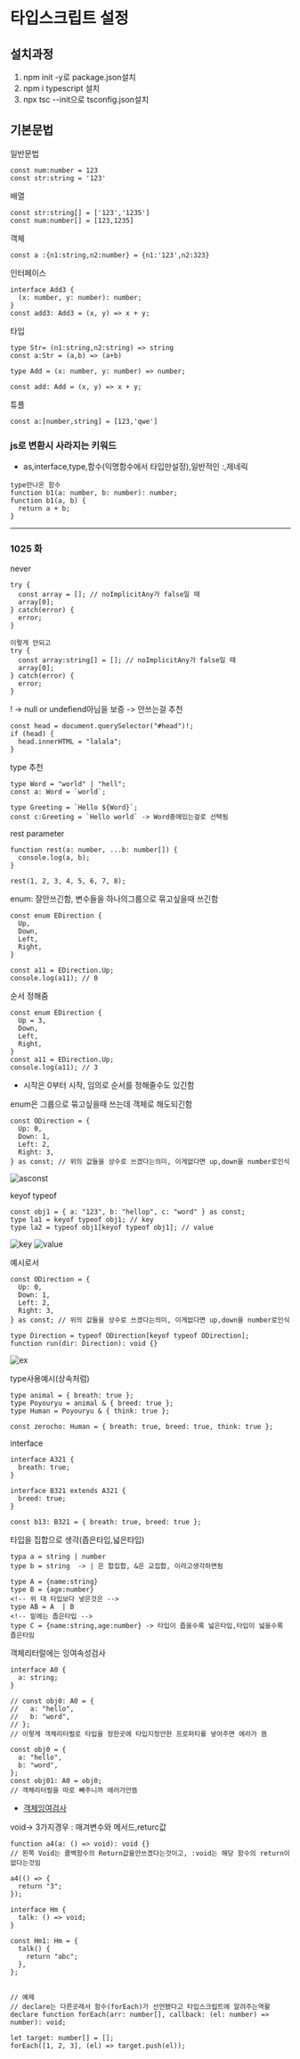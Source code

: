 # 타입스크립트 설정

## 설치과정

1. npm init -y로 package.json설치
2. npm i typescript 설치
3. npx tsc --init으로 tsconfig.json설치

## 기본문법

일반문법

```
const num:number = 123
const str:string = '123'
```

배열

```
const str:string[] = ['123','1235']
const num:number[] = [123,1235]
```

객체

```
const a :{n1:string,n2:number} = {n1:'123',n2:323}
```

인터페이스

```
interface Add3 {
  (x: number, y: number): number;
}
const add3: Add3 = (x, y) => x + y;
```

타입

```
type Str= (n1:string,n2:string) => string
const a:Str = (a,b) => (a+b)

type Add = (x: number, y: number) => number;

const add: Add = (x, y) => x + y;
```

튜플

```
const a:[number,string] = [123,'qwe']
```

### js로 변환시 사라지는 키워드

- as,interface,type,함수(익명함수에서 타입만설정),일반적인 :,제네릭

```
type만나온 함수
function b1(a: number, b: number): number;
function b1(a, b) {
  return a + b;
}
```

---

### 1025 화

never

```
try {
  const array = []; // noImplicitAny가 false일 때
  array[0];
} catch(error) {
  error;
}

이렇게 안되고
try {
  const array:string[] = []; // noImplicitAny가 false일 때
  array[0];
} catch(error) {
  error;
}

```

! -> null or undefiend아님을 보증 -> 안쓰는걸 추천

```
const head = document.querySelector("#head")!;
if (head) {
  head.innerHTML = "lalala";
}
```

type 추천

```
type Word = "world" | "hell";
const a: Word = `world`;

type Greeting = `Hello ${Word}`;
const c:Greeting = `Hello world` -> Word중에있는걸로 선택됨
```

rest parameter

```
function rest(a: number, ...b: number[]) {
  console.log(a, b);
}

rest(1, 2, 3, 4, 5, 6, 7, 8);
```

enum: 잘안쓰긴함, 변수들을 하나의그룹으로 묶고싶을때 쓰긴함

```
const enum EDirection {
  Up,
  Down,
  Left,
  Right,
}

const a11 = EDirection.Up;
console.log(a11); // 0
```

순서 정해줌

```
const enum EDirection {
  Up = 3,
  Down,
  Left,
  Right,
}
const a11 = EDirection.Up;
console.log(a11); // 3
```

- 시작은 0부터 시작, 임의로 순서를 정해줄수도 있긴함

enum은 그룹으로 묶고싶을때 쓰는데 객체로 해도되긴함

```
const ODirection = {
  Up: 0,
  Down: 1,
  Left: 2,
  Right: 3,
} as const; // 위의 값들을 상수로 쓰겠다는의미, 이게없다면 up,down을 number로인식
```

![asconst](./img/%EC%8A%A4%ED%81%AC%EB%A6%B0%EC%83%B7%202022-10-25%20%EC%98%A4%ED%9B%84%202.20.53.png)

keyof typeof

```
const obj1 = { a: "123", b: "hellop", c: "word" } as const;
type la1 = keyof typeof obj1; // key
type la2 = typeof obj1[keyof typeof obj1]; // value
```

![key](./img/%EC%8A%A4%ED%81%AC%EB%A6%B0%EC%83%B7%202022-10-25%20%EC%98%A4%ED%9B%84%202.40.12.png)
![value](./img/%EC%8A%A4%ED%81%AC%EB%A6%B0%EC%83%B7%202022-10-25%20%EC%98%A4%ED%9B%84%202.40.17.png)

예시로서

```
const ODirection = {
  Up: 0,
  Down: 1,
  Left: 2,
  Right: 3,
} as const; // 위의 값들을 상수로 쓰겠다는의미, 이게없다면 up,down을 number로인식

type Direction = typeof ODirection[keyof typeof ODirection];
function run(dir: Direction): void {}

```

![ex](./img//%EC%8A%A4%ED%81%AC%EB%A6%B0%EC%83%B7%202022-10-25%20%EC%98%A4%ED%9B%84%202.43.06.png)

type사용예시(상속처럼)

```
type animal = { breath: true };
type Poyouryu = animal & { breed: true };
type Human = Poyouryu & { think: true };

const zerocho: Human = { breath: true, breed: true, think: true };
```

interface

```
interface A321 {
  breath: true;
}

interface B321 extends A321 {
  breed: true;
}

const b13: B321 = { breath: true, breed: true };
```

타입을 집합으로 생각(좁은타입,넓은타입)

```
typa a = string | number
type b = string  -> | 은 합집합, &은 교집합, 이라고생각하면됨

type A = {name:string}
type B = {age:number}
<!-- 위 대 타입보다 넣은것은 -->
type AB = A  | B
<!-- 밑에는 좁은타입 -->
type C = {name:string,age:number} -> 타입이 좁을수록 넓은타입,타입이 넓을수록 좁은타임
```

객체리터럴에는 잉여속성검사

```
interface A0 {
  a: string;
}

// const obj0: A0 = {
//   a: "hello",
//   b: "word",
// };
// 이렇게 객체리터럴로 타입을 정한곳에 타입지정안한 프로퍼티를 넣어주면 에라가 뜸

const obj0 = {
  a: "hello",
  b: "word",
};
const obj01: A0 = obj0;
// 객체리터럴을 따로 빼주니까 에러가안뜸
```

- [객체잉여검사](https://inpa.tistory.com/entry/TS-%F0%9F%93%98-%ED%83%80%EC%9E%85%EC%8A%A4%ED%81%AC%EB%A6%BD%ED%8A%B8-%EA%B0%9D%EC%B2%B4-%ED%83%80%EC%9E%85-%EC%B2%B4%ED%82%B9-%EC%9B%90%EB%A6%AC-%EC%9D%B4%ED%95%B4%ED%95%98%EA%B8%B0)

void-> 3가지경우 : 매겨변수와 메서드,returc값

```
function a4(a: () => void): void {}
// 왼쪽 Void는 콜백함수의 Return값을안쓰겠다는것이고, :void는 해당 함수의 return이없다는것임

a4(() => {
  return "3";
});

interface Hm {
  talk: () => void;
}

const Hm1: Hm = {
  talk() {
    return "abc";
  },
};


// 예제
// declare는 다른곳레서 함수(forEach)가 선언됐다고 타입스크립트에 알려주는역활
declare function forEach(arr: number[], callback: (el: number) => number): void;

let target: number[] = [];
forEach([1, 2, 3], (el) => target.push(el));
```
